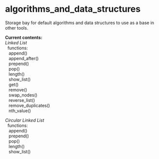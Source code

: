 # algorithms_and_data_structures
Storage bay for default algorithms and data structures to use as a base in other tools.

<b>Current contents:</b><br>
<i>Linked List</i><br>
&nbsp; functions:<br>
&nbsp;&nbsp; append()<br>
&nbsp;&nbsp; append_after()<br>
&nbsp;&nbsp; prepend()<br>
&nbsp;&nbsp; pop()<br>
&nbsp;&nbsp; length()<br>
&nbsp;&nbsp; show_list()<br>
&nbsp;&nbsp; get()<br>
&nbsp;&nbsp; remove()<br>
&nbsp;&nbsp; swap_nodes()<br>
&nbsp;&nbsp; reverse_list()<br>
&nbsp;&nbsp; remove_duplicates()<br>
&nbsp;&nbsp; nth_value()<br>

<i>Circular Linked List</i><br>
&nbsp; functions:<br>
&nbsp;&nbsp; append()<br>
&nbsp;&nbsp; prepend()<br>
&nbsp;&nbsp; pop()<br>
&nbsp;&nbsp; length()<br>
&nbsp;&nbsp; show_list()<br>
